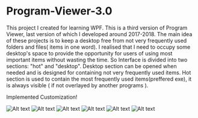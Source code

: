 # Program-Viewer-3.0

This project I created for learning WPF. This is a third version of Program Viewer, last version of which I developed around 2017-2018.
The main idea of these projects is to keep a desktop free from not very frequently used folders and files( items in one word). 
I realised that I need to occupy some desktop's space to provide the opportunity for users of using most important items without
wasting the time. So Interface is divided into two sections: "hot" and "desktop". Desktop section can be opened when needed and is
designed for containing not very frequently used items. Hot section is used to contain the most frequently used items(preffered exe), 
it is always visible ( if not overlayed by another programs ).

Implemented Customization!

![Alt text](https://i.postimg.cc/J0YcdjRm/Screenshot-1.png "Defalut Theme")
![Alt text](https://i.postimg.cc/wBD2TtQc/Screenshot-2.png "Defalut Theme")
![Alt text](https://i.postimg.cc/mkgywmf8/Screenshot-3.png "Dark Theme")
![Alt text](https://i.postimg.cc/wvHVt6WK/Screenshot-4.png "Dark Theme")
![Alt text](https://i.postimg.cc/v80zBwfj/Screenshot-5.png "Red Theme")
![Alt text](https://i.postimg.cc/NM4xmWVK/Screenshot-6.png "Red Theme")
